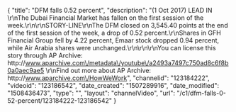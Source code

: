 {
    "title": "DFM falls 0.52 percent",
    "description": "(1 Oct 2017) LEAD IN \r\nThe Dubai Financial Market has fallen on the first session of the week.\r\n\r\nSTORY-LINE\r\nThe DFM closed on 3,545.40 points at the end of the first session of the week, a drop of 0.52 percent.\r\nShares in GFH Financial Group fell by 4.22 percent, Emaar stock dropped 0.94 percent, while Air Arabia shares were unchanged.\r\n\r\n\r\nYou can license this story through AP Archive: http:\/\/www.aparchive.com\/metadata\/youtube\/a2493a7497c750ad8c6f8b0a0aec9ae5 \r\nFind out more about AP Archive: http:\/\/www.aparchive.com\/HowWeWork",
    "channelid": "123184222",
    "videoid": "123186542",
    "date_created": "1507289916",
    "date_modified": "1508436473",
    "type": "",
    "layout": "channelVideo",
    "url": "\/c1\/dfm-falls-0-52-percent\/123184222-123186542"
}